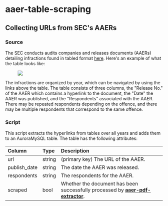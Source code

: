 # aaer-table-scraping
## Collecting URLs from SEC's AAERs

### Source
The SEC conducts audits companies and releases documents (AAERs) detailing infractions found in tabled format [here](https://www.sec.gov/divisions/enforce/friactions.htm).
Here's an example of what the table looks like:
<figure>
<img src="https://cdn.discordapp.com/attachments/859932849314725891/977279370462896128/unknown.png"/>
</figure>

The infractions are organized by year, which can be navigated by using the links above the table. The table consists of three columns, the "Release No." of the AAER which contains a hyperlink to the document, the "Date" the AAER was published, and the "Respondents" associated with the AAER. There may be repeated respondents depending on the offence, and there may be multiple respondents that correspond to the same offence.


### Script
This script extracts the hyperlinks from tables over all years and adds them to an AuroraMySQL table.
The table has the following attributes:

| Column | Type | Description |
| :--- | :--- | :--- |
| url | string | (primary key) The URL of the AAER. |
| publish_date | string | The date the AAER was released. |
| respondents | string | The respondents for the AAER. |
| scraped | bool | Whether the document has been successfully processed by [**aaer-pdf-extractor**](https://github.com/veritas-lie-detection/aaer-pdf-extractor). |
